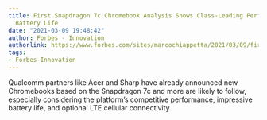 ```yaml
---
title: First Snapdragon 7c Chromebook Analysis Shows Class-Leading Performance And
  Battery Life
date: "2021-03-09 19:48:42"
author: Forbes - Innovation
authorlink: https://www.forbes.com/sites/marcochiappetta/2021/03/09/first-snapdragon-7c-chromebook-analysis-shows-class-leading-performance-and-battery-life/
tags:
- Forbes-Innovation
---
```

Qualcomm partners like Acer and Sharp have already announced new Chromebooks based on the Snapdragon 7c and more are likely to follow, especially considering the platform’s competitive performance, impressive battery life, and optional LTE cellular connectivity.